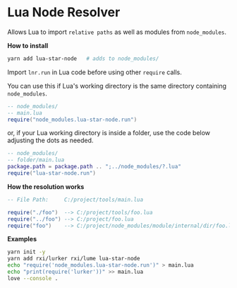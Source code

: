 # Lua Node Resolver

Allows Lua to import `relative paths` as well as modules from `node_modules`.

**How to install**

```sh
yarn add lua-star-node   # adds to node_modules/
```

Import `lnr.run` in Lua code before using other `require` calls.

You can use this if Lua's working directory is the same directory containing `node_modules`.

```lua
-- node_modules/
-- main.lua
require("node_modules.lua-star-node.run")
```

or, if your Lua working directory is inside a folder, use the code below adjusting the dots as needed.

```lua
-- node_modules/
-- folder/main.lua
package.path = package.path .. ";../node_modules/?.lua"
require("lua-star-node.run")
```

**How the resolution works**

```lua
-- File Path:     C:/project/tools/main.lua

require("./foo")  --> C:/project/tools/foo.lua
require("../foo") --> C:/project/foo.lua
require("foo")    --> C:/project/node_modules/module/internal/dir/foo.lua (this is discovered in a rockspec file)
```

**Examples**

```sh
yarn init -y
yarn add rxi/lurker rxi/lume lua-star-node
echo "require('node_modules.lua-star-node.run')" > main.lua
echo "print(require('lurker'))" >> main.lua
love --console .
```
